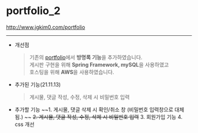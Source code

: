 # portfolio_2
http://www.jgkim0.com/portfolio

------

* 개선점
  
    >기존의 [portfolio](https://github.com/jgkim0/portfilo)에서 **방명록 기능**을 추가하였습니다.   
   >게시판 구현을 위해 **Spring Framework, mySQL**을 사용하였고   
   >호스팅을 위해 **AWS**을 사용하였습니다.

* 추가된 기능(21.11.13)
       
   > 게시물, 댓글 작성, 수정, 삭제 시 비밀번호 입력

* 추가할 기능
    ~~1. 게시물, 댓글 삭제 시 확인/취소 창 (비밀번호 입력창으로 대체됨.)  ~~
    ~~2. 게시물, 댓글 작성, 수정, 삭제 시 비밀번호 입력~~
      3. 회원가입 기능
      4. css 개선
